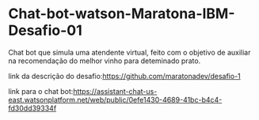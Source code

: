 # Chat-bot-watson-Maratona-IBM-Desafio-01

Chat bot que simula uma atendente virtual, feito com o objetivo de auxiliar na recomendação do melhor vinho para deteminado prato.

link da descrição do desafio:https://github.com/maratonadev/desafio-1

link para o chat bot:https://assistant-chat-us-east.watsonplatform.net/web/public/0efe1430-4689-41bc-b4c4-fd30dd39334f
